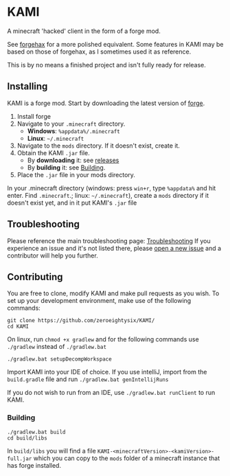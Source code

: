 # KAMI

A minecraft 'hacked' client in the form of a forge mod.

See [forgehax](https://github.com/fr1kin/forgehax) for a more polished equivalent. Some features in KAMI may be based on those of forgehax, as I sometimes used it as reference.

This is by no means a finished project and isn't fully ready for release.

## Installing

KAMI is a forge mod. Start by downloading the latest version of [forge](https://files.minecraftforge.net/).
1. Install forge
2. Navigate to your `.minecraft` directory.
   * **Windows**: `%appdata%/.minecraft`
   * **Linux**: `~/.minecraft`
3. Navigate to the `mods` directory. If it doesn't exist, create it.
4. Obtain the KAMI `.jar` file.
   * By **downloading** it: see [releases](https://github.com/zeroeightysix/KAMI/releases)
   * By **building** it: see [Building](#building).
5. Place the `.jar` file in your mods directory.

In your .minecraft directory (windows: press `win+r`, type `%appdata%` and hit enter. Find `.minecraft`.; linux: `~/.minecraft`), create a `mods` directory if it doesn't exist yet, and in it put KAMI's `.jar` file

## Troubleshooting
Please reference the main troubleshooting page: [Troubleshooting](https://github.com/zeroeightysix/KAMI/blob/master/TROUBLESHOOTING.md)
If you experience an issue and it's not listed there, please [open a new issue](https://github.com/zeroeightysix/KAMI/issues/new) and a contributor will help you further.

## Contributing

You are free to clone, modify KAMI and make pull requests as you wish. To set up your development environment, make use of the following commands:

```
git clone https://github.com/zeroeightysix/KAMI/
cd KAMI
```

On linux, run `chmod +x gradlew` and for the following commands use `./gradlew` instead of `./gradlew.bat`

```
./gradlew.bat setupDecompWorkspace
```
Import KAMI into your IDE of choice. If you use intelliJ, import from the `build.gradle` file and run `./gradlew.bat genIntellijRuns`

If you do not wish to run from an IDE, use `./gradlew.bat runClient` to run KAMI.

### Building

```
./gradlew.bat build
cd build/libs
```
In `build/libs` you will find a file `KAMI-<minecraftVersion>-<kamiVersion>-full.jar` which you can copy to the `mods` folder of a minecraft instance that has forge installed.
